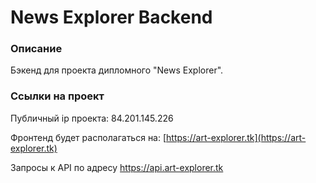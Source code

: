 # News Explorer Backend
### Описание

Бэкенд для проекта дипломного "News Explorer".

### Ссылки на проект

Публичный ip проекта: 84.201.145.226

Фронтенд будет располагаться на: [https://art-explorer.tk](https://art-explorer.tk)

Запросы к API по адресу https://api.art-explorer.tk
